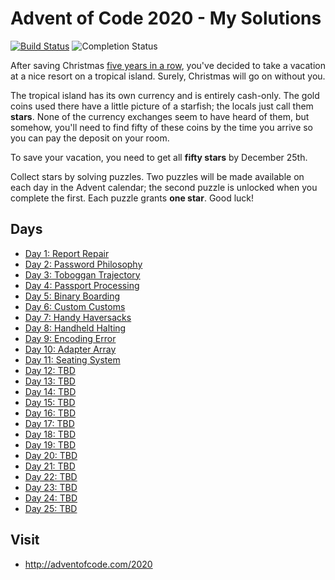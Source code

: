# Advent of Code 2020 - My Solutions
[![Build Status](https://github.com/merrazquin/advent-of-code/workflows/build/badge.svg)](https://github.com/merrazquin/advent-of-code/actions)
![Completion Status](https://img.shields.io/endpoint?url=https://raw.githubusercontent.com/merrazquin/advent-of-code/main/year-2020/.github/badges/completion.json&label=stars+collected)

After saving Christmas [five years in a row](https://adventofcode.com/events), you've decided to take a vacation at a nice resort on a tropical island. Surely, Christmas will go on without you.

The tropical island has its own currency and is entirely cash-only. The gold coins used there have a little picture of a starfish; the locals just call them **stars**. None of the currency exchanges seem to have heard of them, but somehow, you'll need to find fifty of these coins by the time you arrive so you can pay the deposit on your room.

To save your vacation, you need to get all **fifty stars** by December 25th.

Collect stars by solving puzzles. Two puzzles will be made available on each day in the Advent calendar; the second puzzle is unlocked when you complete the first. Each puzzle grants **one star**. Good luck!

## Days

- [Day 1: Report Repair](day01/)
- [Day 2: Password Philosophy](day02/)
- [Day 3: Toboggan Trajectory](day03/)
- [Day 4: Passport Processing](day04/)
- [Day 5: Binary Boarding](day05/)
- [Day 6: Custom Customs](day06/)
- [Day 7: Handy Haversacks](day07/)
- [Day 8: Handheld Halting](day08/)
- [Day 9: Encoding Error](day09/)
- [Day 10: Adapter Array](day10/)
- [Day 11: Seating System](day11/)
- [Day 12: TBD](day12/)
- [Day 13: TBD](day13/)
- [Day 14: TBD](day14/)
- [Day 15: TBD](day15/)
- [Day 16: TBD](day16/)
- [Day 17: TBD](day17/)
- [Day 18: TBD](day18/)
- [Day 19: TBD](day19/)
- [Day 20: TBD](day20/)
- [Day 21: TBD](day21/)
- [Day 22: TBD](day22/)
- [Day 23: TBD](day23/)
- [Day 24: TBD](day24/)
- [Day 25: TBD](day25/)

## Visit
- http://adventofcode.com/2020
